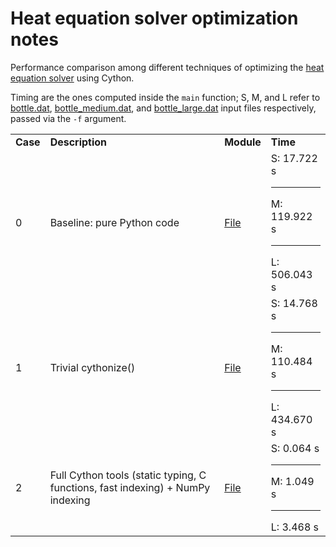 # Heat equation solver optimization notes

Performance comparison among different techniques of optimizing
the [heat equation solver](./heat_main.py) using Cython.

Timing are the ones computed inside the `main` function; S, M, and L refer to
[bottle.dat](./bottle.dat), [bottle_medium.dat](./bottle_medium.dat), and
[bottle_large.dat](./bottle_large.dat) input files respectively, passed via
the `-f` argument.

<table>
<tr>
    <td><b>Case</b></td>
    <td><b>Description</b></td>
    <td><b>Module</b></td>
    <td><b>Time</b></td>
</tr>
<tr>
    <td>0</td>
    <td>Baseline: pure Python code</td>
    <td><a href="https://github.com/emanuelegiona/hpc-python/tree/master/cython/heat-equation/heat.py">File</a></td>
    <td>
        S: 17.722 s
        <hr>
        M: 119.922 s
        <hr>
        L: 506.043 s
    </td>
</tr>

<tr>
    <td>1</td>
    <td>Trivial cythonize()</td>
    <td><a href="https://github.com/emanuelegiona/hpc-python/tree/master/cython/heat-equation/heat1.pyx">File</a></td>
    <td>
        S: 14.768 s
        <hr>
        M: 110.484 s
        <hr>
        L: 434.670 s
    </td>
</tr>

<tr>
    <td>2</td>
    <td>Full Cython tools (static typing, C functions, fast indexing) + NumPy indexing</td>
    <td><a href="https://github.com/emanuelegiona/hpc-python/tree/master/cython/heat-equation/heat2.pyx">File</a></td>
    <td>
        S: 0.064 s
        <hr>
        M: 1.049 s
        <hr>
        L: 3.468 s
    </td>
</tr>

</table>
